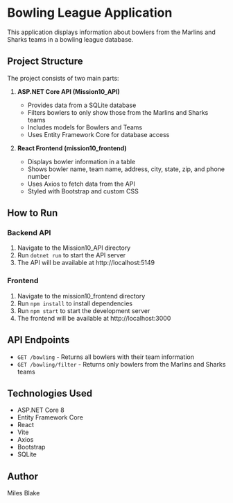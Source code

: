 # Bowling League Application

This application displays information about bowlers from the Marlins and Sharks teams in a bowling league database.

## Project Structure

The project consists of two main parts:

1. **ASP.NET Core API (Mission10_API)**
   - Provides data from a SQLite database
   - Filters bowlers to only show those from the Marlins and Sharks teams
   - Includes models for Bowlers and Teams
   - Uses Entity Framework Core for database access

2. **React Frontend (mission10_frontend)**
   - Displays bowler information in a table
   - Shows bowler name, team name, address, city, state, zip, and phone number
   - Uses Axios to fetch data from the API
   - Styled with Bootstrap and custom CSS

## How to Run

### Backend API
1. Navigate to the Mission10_API directory
2. Run `dotnet run` to start the API server
3. The API will be available at http://localhost:5149

### Frontend
1. Navigate to the mission10_frontend directory
2. Run `npm install` to install dependencies
3. Run `npm start` to start the development server
4. The frontend will be available at http://localhost:3000

## API Endpoints

- `GET /bowling` - Returns all bowlers with their team information
- `GET /bowling/filter` - Returns only bowlers from the Marlins and Sharks teams

## Technologies Used

- ASP.NET Core 8
- Entity Framework Core
- React
- Vite
- Axios
- Bootstrap
- SQLite

## Author

Miles Blake
